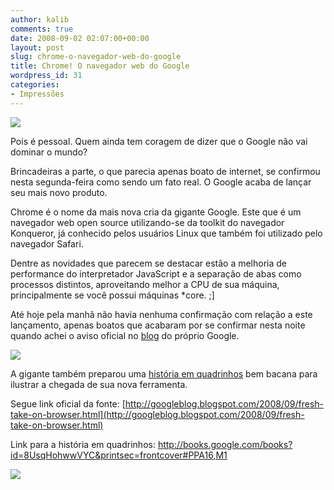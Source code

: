 ```yaml
---
author: kalib
comments: true
date: 2008-09-02 02:07:00+00:00
layout: post
slug: chrome-o-navegador-web-do-google
title: Chrome! O navegador web do Google
wordpress_id: 31
categories:
- Impressões
---
```





[![](http://1.bp.blogspot.com/_5kfJplBiYy0/SL0eUc7sXWI/AAAAAAAAAHM/rBDpGxoKNB4/s200/chrome.png)](http://1.bp.blogspot.com/_5kfJplBiYy0/SL0eUc7sXWI/AAAAAAAAAHM/rBDpGxoKNB4/s1600-h/chrome.png)  

Pois é pessoal. Quem ainda tem coragem de dizer que o Google não vai dominar o mundo?




Brincadeiras a parte, o que parecia apenas boato de internet, se confirmou nesta segunda-feira como sendo um fato real. O Google acaba de lançar seu mais novo produto.




Chrome é o nome da mais nova cria da gigante Google. Este que é um navegador web open source utilizando-se da toolkit do navegador Konqueror, já conhecido pelos usuários Linux que também foi utilizado pelo navegador Safari.




Dentre as novidades que parecem se destacar estão a melhoria de performance do interpretador JavaScript e a separação de abas como processos distintos, aproveitando melhor a CPU de sua máquina, principalmente se você possui máquinas *core. ;]




Até hoje pela manhã não havia nenhuma confirmação com relação a este lançamento, apenas boatos que acabaram por se confirmar nesta noite quando achei o aviso oficial no [blog](http://googleblog.blogspot.com/2008/09/fresh-take-on-browser.html) do próprio Google.




[![](http://2.bp.blogspot.com/_5kfJplBiYy0/SL0eh6M3QfI/AAAAAAAAAHU/ZdRlXZDlaLI/s200/chrome-privacy.jpg)](http://2.bp.blogspot.com/_5kfJplBiYy0/SL0eh6M3QfI/AAAAAAAAAHU/ZdRlXZDlaLI/s1600-h/chrome-privacy.jpg)  

A gigante também preparou uma [história em quadrinhos](http://books.google.com/books?id=8UsqHohwwVYC&printsec=frontcover#PPA16,M1) bem bacana para ilustrar a chegada de sua nova ferramenta.




Segue link oficial da fonte: [http://googleblog.blogspot.com/2008/09/fresh-take-on-browser.html](http://googleblog.blogspot.com/2008/09/fresh-take-on-browser.html)  

  

Link para a história em quadrinhos: [h](http://books.google.com/books?id=8UsqHohwwVYC&printsec=frontcover#PPA16,M1)[ttp://books.google.com/books?id=8UsqHohwwVYC&printsec=frontcover#PPA16,M1](http://books.google.com/books?id=8UsqHohwwVYC&printsec=frontcover#PPA16,M1)




[![](http://img376.imageshack.us/img376/8000/userbar635980sd7.gif)](http://googleblog.blogspot.com/2008/09/fresh-take-on-browser.html)



